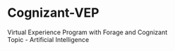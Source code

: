 # Cognizant-VEP
Virtual Experience Program with Forage and Cognizant  
Topic - Artificial Intelligence
